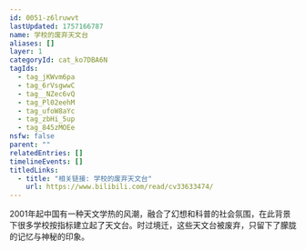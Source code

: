 ```yaml
---
id: 0051-z6lruwvt
lastUpdated: 1757166787
name: 学校的废弃天文台
aliases: []
layer: 1
categoryId: cat_ko7DBA6N
tagIds:
  - tag_jKWvm6pa
  - tag_6rVsgwwC
  - tag__NZec6vQ
  - tag_Pl02eehM
  - tag_ufoW8aYc
  - tag_zbHi_5up
  - tag_845zMOEe
nsfw: false
parent: ""
relatedEntries: []
timelineEvents: []
titledLinks:
  - title: "相关链接: 学校的废弃天文台"
    url: https://www.bilibili.com/read/cv33633474/
---
```


2001年起中国有一种天文学热的风潮，融合了幻想和科普的社会氛围，在此背景下很多学校按指标建立起了天文台。时过境迁，这些天文台被废弃，只留下了朦胧的记忆与神秘的印象。